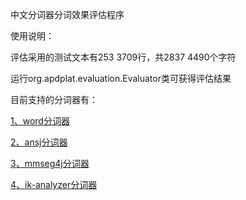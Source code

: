 中文分词器分词效果评估程序

使用说明：

   评估采用的测试文本有253 3709行，共2837 4490个字符
   
   运行org.apdplat.evaluation.Evaluator类可获得评估结果

目前支持的分词器有：

    
   [1、word分词器](https://github.com/ysc/word)
    
   [2、ansj分词器](https://github.com/ansjsun/ansj_seg)
    
   [3、mmseg4j分词器](http://code.google.com/p/mmseg4j/)
   
   [4、ik-analyzer分词器](http://code.google.com/p/ik-analyzer/)